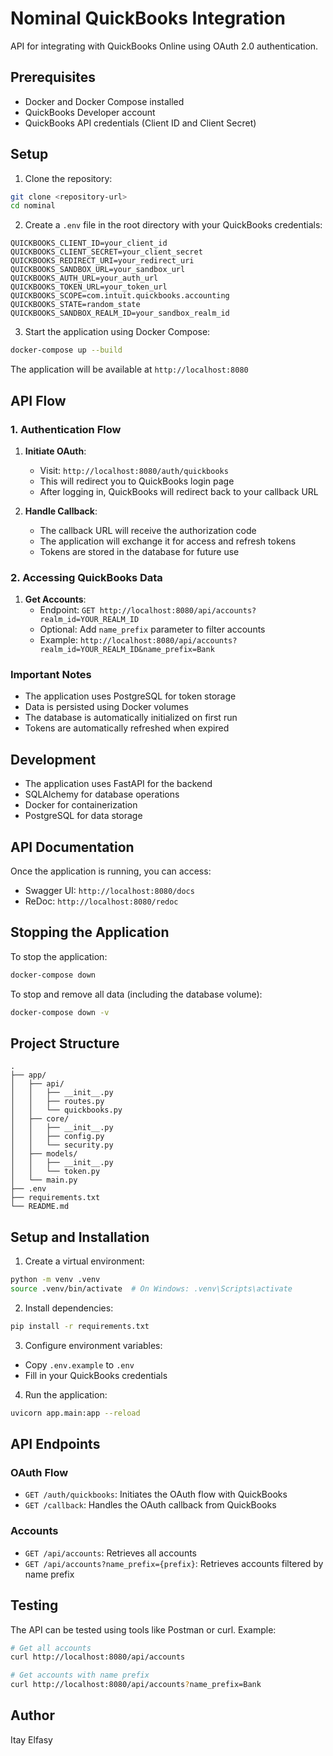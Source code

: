 # Nominal QuickBooks Integration

API for integrating with QuickBooks Online using OAuth 2.0 authentication.

## Prerequisites

- Docker and Docker Compose installed
- QuickBooks Developer account
- QuickBooks API credentials (Client ID and Client Secret)

## Setup

1. Clone the repository:

```bash
git clone <repository-url>
cd nominal
```

2. Create a `.env` file in the root directory with your QuickBooks credentials:

```env
QUICKBOOKS_CLIENT_ID=your_client_id
QUICKBOOKS_CLIENT_SECRET=your_client_secret
QUICKBOOKS_REDIRECT_URI=your_redirect_uri
QUICKBOOKS_SANDBOX_URL=your_sandbox_url
QUICKBOOKS_AUTH_URL=your_auth_url
QUICKBOOKS_TOKEN_URL=your_token_url
QUICKBOOKS_SCOPE=com.intuit.quickbooks.accounting
QUICKBOOKS_STATE=random_state
QUICKBOOKS_SANDBOX_REALM_ID=your_sandbox_realm_id
```

3. Start the application using Docker Compose:

```bash
docker-compose up --build
```

The application will be available at `http://localhost:8080`

## API Flow

### 1. Authentication Flow

1. **Initiate OAuth**:

   - Visit: `http://localhost:8080/auth/quickbooks`
   - This will redirect you to QuickBooks login page
   - After logging in, QuickBooks will redirect back to your callback URL

2. **Handle Callback**:
   - The callback URL will receive the authorization code
   - The application will exchange it for access and refresh tokens
   - Tokens are stored in the database for future use

### 2. Accessing QuickBooks Data

1. **Get Accounts**:
   - Endpoint: `GET http://localhost:8080/api/accounts?realm_id=YOUR_REALM_ID`
   - Optional: Add `name_prefix` parameter to filter accounts
   - Example: `http://localhost:8080/api/accounts?realm_id=YOUR_REALM_ID&name_prefix=Bank`

### Important Notes

- The application uses PostgreSQL for token storage
- Data is persisted using Docker volumes
- The database is automatically initialized on first run
- Tokens are automatically refreshed when expired

## Development

- The application uses FastAPI for the backend
- SQLAlchemy for database operations
- Docker for containerization
- PostgreSQL for data storage

## API Documentation

Once the application is running, you can access:

- Swagger UI: `http://localhost:8080/docs`
- ReDoc: `http://localhost:8080/redoc`

## Stopping the Application

To stop the application:

```bash
docker-compose down
```

To stop and remove all data (including the database volume):

```bash
docker-compose down -v
```

## Project Structure

```
.
├── app/
│   ├── api/
│   │   ├── __init__.py
│   │   ├── routes.py
│   │   └── quickbooks.py
│   ├── core/
│   │   ├── __init__.py
│   │   ├── config.py
│   │   └── security.py
│   ├── models/
│   │   ├── __init__.py
│   │   └── token.py
│   └── main.py
├── .env
├── requirements.txt
└── README.md
```

## Setup and Installation

1. Create a virtual environment:

```bash
python -m venv .venv
source .venv/bin/activate  # On Windows: .venv\Scripts\activate
```

2. Install dependencies:

```bash
pip install -r requirements.txt
```

3. Configure environment variables:

- Copy `.env.example` to `.env`
- Fill in your QuickBooks credentials

4. Run the application:

```bash
uvicorn app.main:app --reload
```

## API Endpoints

### OAuth Flow

- `GET /auth/quickbooks`: Initiates the OAuth flow with QuickBooks
- `GET /callback`: Handles the OAuth callback from QuickBooks

### Accounts

- `GET /api/accounts`: Retrieves all accounts
- `GET /api/accounts?name_prefix={prefix}`: Retrieves accounts filtered by name prefix

## Testing

The API can be tested using tools like Postman or curl. Example:

```bash
# Get all accounts
curl http://localhost:8080/api/accounts

# Get accounts with name prefix
curl http://localhost:8080/api/accounts?name_prefix=Bank
```

## Author

Itay Elfasy
